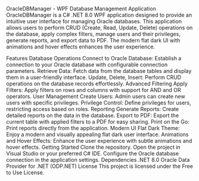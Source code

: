 OracleDBManager - WPF Database Management Application
OracleDBManager is a C# .NET 8.0 WPF application designed to provide an intuitive user interface for managing Oracle databases.
This application allows users to perform CRUD (Create, Read, Update, Delete) operations on the database, apply complex filters,
manage users and their privileges, generate reports, and export data to PDF. The modern flat dark UI with animations and hover effects enhances the user experience.

Features
Database Operations
Connect to Oracle Database: Establish a connection to your Oracle database with configurable connection parameters.
Retrieve Data: Fetch data from the database tables and display them in a user-friendly interface.
Update, Delete, Insert: Perform CRUD operations on the database records effortlessly.
Advanced Filtering
Apply Filters: Apply filters on rows and columns with support for AND and OR operators.
User Management
Create Users: Admin users can create new users with specific privileges.
Privilege Control: Define privileges for users, restricting access based on roles.
Reporting
Generate Reports: Create detailed reports on the data in the database.
Export to PDF: Export the current table with applied filters to a PDF for easy sharing.
Print on the Go: Print reports directly from the application.
Modern UI
Flat Dark Theme: Enjoy a modern and visually appealing flat dark user interface.
Animations and Hover Effects: Enhance the user experience with subtle animations and hover effects.
Getting Started
Clone the repository.
Open the project in Visual Studio or your preferred C# IDE.
Configure the Oracle database connection in the application settings.
Dependencies
.NET 8.0
Oracle Data Provider for .NET (ODP.NET)
License
This project is licensed under the Free to Use License.
